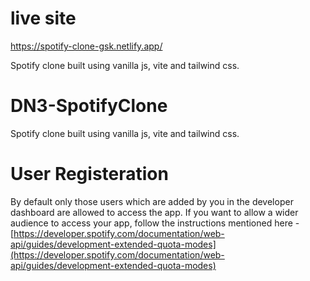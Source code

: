 # live site

https://spotify-clone-gsk.netlify.app/

Spotify clone built using vanilla js, vite and tailwind css.

# DN3-SpotifyClone

Spotify clone built using vanilla js, vite and tailwind css.

# User Registeration

By default only those users which are added by you in the developer dashboard are allowed to access the app.
If you want to allow a wider audience to access your app, follow the instructions mentioned here - [https://developer.spotify.com/documentation/web-api/guides/development-extended-quota-modes](https://developer.spotify.com/documentation/web-api/guides/development-extended-quota-modes)

